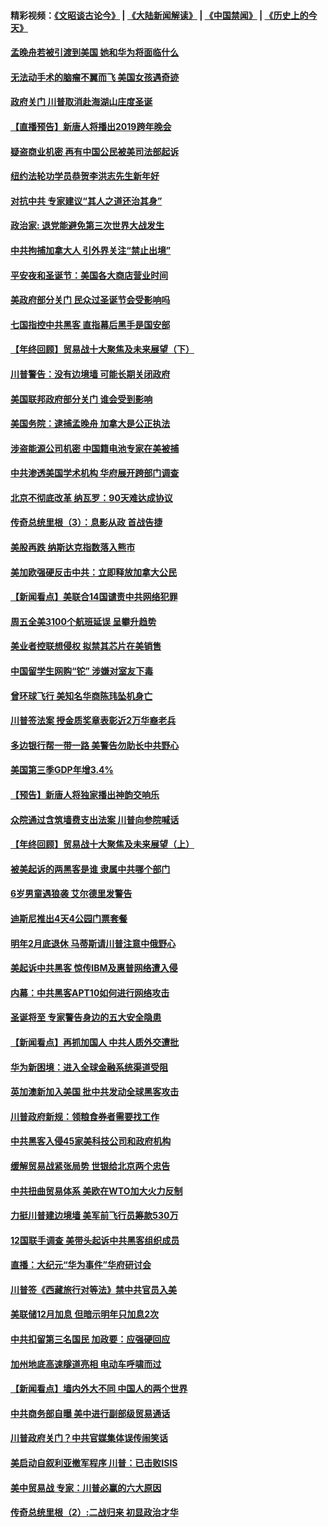 #### 精彩视频：[《文昭谈古论今》](https://github.com/gfw-breaker/wenzhao/blob/master/README.md?t=12231231) | [《大陆新闻解读》](https://github.com/gfw-breaker/ntdtv-comedy/blob/master/README.md?t=12231231) | [《中国禁闻》](https://github.com/gfw-breaker/ntdtv-news/blob/master/README.md?t=12231231) | [《历史上的今天》](https://github.com/gfw-breaker/today-in-history/blob/master/README.md?t=12231231) 

#### [孟晚舟若被引渡到美国 她和华为将面临什么](../pages/nsc412/n10927282.md?t=12231231) 

#### [无法动手术的脑瘤不翼而飞 美国女孩遇奇迹](../pages/nsc412/n10927620.md?t=12231231) 

#### [政府关门 川普取消赴海湖山庄度圣诞](../pages/nsc412/n10927613.md?t=12231231) 

#### [【直播预告】新唐人将播出2019跨年晚会](../pages/nsc412/n10921399.md?t=12231231) 

#### [疑盗商业机密 再有中国公民被美司法部起诉](../pages/nsc412/n10927459.md?t=12231231) 

#### [纽约法轮功学员恭贺李洪志先生新年好](../pages/nsc412/n10927429.md?t=12231231) 

#### [对抗中共 专家建议“其人之道还治其身”](../pages/nsc412/n10927398.md?t=12231231) 

#### [政治家: 退党能避免第三次世界大战发生](../pages/nsc412/n10923226.md?t=12231231) 

#### [中共拘捕加拿大人 引外界关注“禁止出境”](../pages/nsc412/n10927145.md?t=12231231) 

#### [平安夜和圣诞节：美国各大商店营业时间](../pages/nsc412/n10927134.md?t=12231231) 

#### [美政府部分关门 民众过圣诞节会受影响吗](../pages/nsc412/n10927049.md?t=12231231) 

#### [七国指控中共黑客 直指幕后黑手是国安部](../pages/nsc412/n10927012.md?t=12231231) 

#### [【年终回顾】贸易战十大聚焦及未来展望（下）](../pages/nsc412/n10918534.md?t=12231231) 

#### [川普警告：没有边境墙 可能长期关闭政府](../pages/nsc412/n10926277.md?t=12231231) 

#### [美国联邦政府部分关门 谁会受到影响](../pages/nsc412/n10925776.md?t=12231231) 

#### [美国务院：逮捕孟晚舟 加拿大是公正执法](../pages/nsc412/n10926118.md?t=12231231) 

#### [涉盗能源公司机密 中国籍电池专家在美被捕](../pages/nsc412/n10925941.md?t=12231231) 

#### [中共渗透美国学术机构 华府展开跨部门调查](../pages/nsc412/n10925859.md?t=12231231) 

#### [北京不彻底改革 纳瓦罗：90天难达成协议](../pages/nsc412/n10925767.md?t=12231231) 

#### [传奇总统里根（3）：息影从政 首战告捷](../pages/nsc412/n10925669.md?t=12231231) 

#### [美股再跌 纳斯达克指数落入熊市](../pages/nsc412/n10925769.md?t=12231231) 

#### [美加欧强硬反击中共：立即释放加拿大公民](../pages/nsc412/n10925745.md?t=12231231) 

#### [【新闻看点】美联合14国谴责中共网络犯罪](../pages/nsc412/n10925163.md?t=12231231) 

#### [周五全美3100个航班延误 呈攀升趋势](../pages/nsc412/n10925657.md?t=12231231) 

#### [美业者控联想侵权 拟禁其芯片在美销售](../pages/nsc412/n10925688.md?t=12231231) 

#### [中国留学生网购“铊” 涉嫌对室友下毒](../pages/nsc412/n10925514.md?t=12231231) 

#### [曾环球飞行 美知名华商陈玮坠机身亡](../pages/nsc412/n10925460.md?t=12231231) 

#### [川普签法案 授金质奖章表彰近2万华裔老兵](../pages/nsc412/n10924942.md?t=12231231) 

#### [多边银行帮一带一路 美警告勿助长中共野心](../pages/nsc412/n10925309.md?t=12231231) 

#### [美国第三季GDP年增3.4%](../pages/nsc412/n10925088.md?t=12231231) 

#### [【预告】新唐人将独家播出神韵交响乐](../pages/nsc412/n10912037.md?t=12231231) 

#### [众院通过含筑墙费支出法案 川普向参院喊话](../pages/nsc412/n10925061.md?t=12231231) 

#### [【年终回顾】贸易战十大聚焦及未来展望（上）](../pages/nsc412/n10918329.md?t=12231231) 

#### [被美起诉的两黑客是谁 隶属中共哪个部门](../pages/nsc412/n10923895.md?t=12231231) 

#### [6岁男童遇狼袭 艾尔德里发警告](../pages/nsc412/n10923890.md?t=12231231) 

#### [迪斯尼推出4天4公园门票套餐](../pages/nsc412/n10923825.md?t=12231231) 

#### [明年2月底退休 马蒂斯请川普注意中俄野心](../pages/nsc412/n10923696.md?t=12231231) 

#### [美起诉中共黑客 惊传IBM及惠普网络遭入侵](../pages/nsc412/n10923571.md?t=12231231) 

#### [内幕：中共黑客APT10如何进行网络攻击](../pages/nsc412/n10923423.md?t=12231231) 

#### [圣诞将至 专家警告身边的五大安全隐患](../pages/nsc412/n10923394.md?t=12231231) 

#### [【新闻看点】再抓加国人 中共人质外交遭批](../pages/nsc412/n10922846.md?t=12231231) 

#### [华为新困境：进入全球金融系统渠道受阻](../pages/nsc412/n10923369.md?t=12231231) 

#### [英加澳新加入美国 批中共发动全球黑客攻击](../pages/nsc412/n10923357.md?t=12231231) 

#### [川普政府新规：领粮食券者需要找工作](../pages/nsc412/n10923162.md?t=12231231) 

#### [中共黑客入侵45家美科技公司和政府机构](../pages/nsc412/n10923136.md?t=12231231) 

#### [缓解贸易战紧张局势 世银给北京两个忠告](../pages/nsc412/n10923048.md?t=12231231) 

#### [中共扭曲贸易体系 美欧在WTO加大火力反制](../pages/nsc412/n10922906.md?t=12231231) 

#### [力挺川普建边境墙 美军前飞行员筹款530万](../pages/nsc412/n10922736.md?t=12231231) 

#### [12国联手调查 美带头起诉中共黑客组织成员](../pages/nsc412/n10922820.md?t=12231231) 

#### [直播：大纪元“华为事件”华府研讨会](../pages/nsc412/n10921256.md?t=12231231) 

#### [川普签《西藏旅行对等法》禁中共官员入美](../pages/nsc412/n10921242.md?t=12231231) 

#### [美联储12月加息 但暗示明年只加息2次](../pages/nsc412/n10920893.md?t=12231231) 

#### [中共扣留第三名国民 加政要：应强硬回应](../pages/nsc412/n10920887.md?t=12231231) 

#### [加州地底高速隧道亮相 电动车呼啸而过](../pages/nsc412/n10920767.md?t=12231231) 

#### [【新闻看点】墙内外大不同 中国人的两个世界](../pages/nsc412/n10920712.md?t=12231231) 

#### [中共商务部自曝 美中进行副部级贸易通话](../pages/nsc412/n10920635.md?t=12231231) 

#### [川普政府关门？中共官媒集体误传闹笑话](../pages/nsc412/n10920340.md?t=12231231) 

#### [美启动自叙利亚撤军程序 川普：已击败ISIS](../pages/nsc412/n10920579.md?t=12231231) 

#### [美中贸易战 专家：川普必赢的六大原因](../pages/nsc412/n10920421.md?t=12231231) 

#### [传奇总统里根（2）:二战归来 初显政治才华](../pages/nsc412/n10919484.md?t=12231231) 

